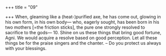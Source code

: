 +++
title = "09"

+++
When, gleaming like a (heat-)purified axe, he has come out, glowing in  his own form, in his own body—
who, eagerly sought, has been born in his two mothers [=the friction  sticks], the pure one strongly resolved to sacrifice to the gods— 10. Shine on us these things that bring good fortune, Agni. We would  acquire a resolve based on good perception.
Let all these things be for the praise singers and the chanter. – Do you  protect us always with your blessings. 